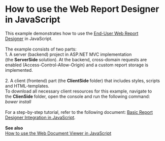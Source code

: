 # How to use the Web Report Designer in JavaScript


This example demonstrates how to use the <a href="https://documentation.devexpress.com/XtraReports/17103/Concepts/End-User-Reporting/ASP-NET/End-User-Report-Designer-for-ASP-NET">End-User Web Report Designer</a> in JavaScript.<br><br>The example consists of two parts: <br>1. A server (backend) project in ASP.NET MVC implementation (the <strong>ServerSide </strong>solution). At the backend, cross-domain requests are enabled (Access-Control-Allow-Origin) and a custom report storage is implemented.<br><br>2. A client (frontend) part (the <strong>ClientSide </strong>folder) that includes styles, scripts and HTML-templates. <br>To download all necessary client resources for this example, navigate to the <strong>ClienSide </strong>folder, open the console and run the following command:<br><em>bower install<br><br></em>For a step-by-step tutorial, refer to the following document: <a href="https://documentation.devexpress.com/XtraReports/119337/Creating-End-User-Reporting-Applications/Web-Reporting/Using-Reporting-Controls-in-JS/Basic-Report-Designer-Integration-in-JavaScript">Basic Report Designer Integration in JavaScript</a>.<br><br><strong>See also<br></strong><a href="https://www.devexpress.com/Support/Center/p/T561226">How to use the Web Document Viewer in JavaScript</a>

<br/>


